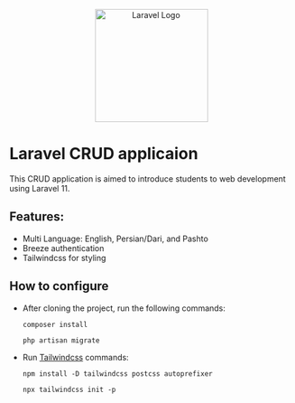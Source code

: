<p align="center"><a href="https://laravel.com" target="_blank"><img src="https://raw.githubusercontent.com/laravel/art/master/logo-lockup/5%20SVG/2%20CMYK/1%20Full%20Color/laravel-logolockup-cmyk-red.svg" width="200" alt="Laravel Logo"></a></p>

# Laravel CRUD applicaion
This CRUD application is aimed to introduce students to web development using Laravel 11.
## Features:
 - Multi Language: English, Persian/Dari, and Pashto
 - Breeze authentication
 - Tailwindcss for styling

 ## How to configure
 - After cloning the project, run the following commands:
    ```
    composer install
    ```
    ```
    php artisan migrate
    ```
 - Run <a href="https://tailwindcss.com/docs/guides/laravel"> Tailwindcss</a> commands:
    ```
    npm install -D tailwindcss postcss autoprefixer
    ```
    ```
    npx tailwindcss init -p
    ```